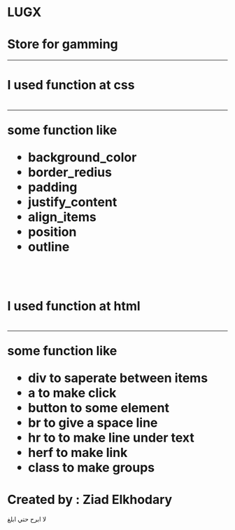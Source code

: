 # LUGX
<h1>Store for gamming</h1>
<hr>
<p>
  
</p>
<h1>I used function at css<h1>
<hr>
<span>some function like</span>
<ul>
  <li>background_color</li>
  <li>border_redius</li>
  <li>padding</li>
  <li>justify_content</li>
  <li>align_items</li>
  <li>position</li>
  <li>outline</li>
</ul>
<br>
<h1>I used function at html<h1>
<hr>
<span>some function like</span>
<ul>
  <li>div to saperate between items</li>
  <li>a to make click</li>
  <li>button to some element</li>
  <li>br to give a space line</li>
  <li>hr to to make line under text</li>
  <li>herf to make link</li>
  <li>class to make groups</li>
</ul>
<h1>Created by : Ziad Elkhodary</h1>
<span>لا ابرح حتي ابلغ</span>
